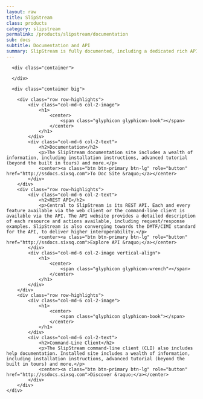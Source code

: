 ```yaml
---
layout: raw
title: SlipStream
class: products
category: slipstream
permalink: /products/slipstream/documentation
sub: docs
subtitle: Documentation and API
summary: SlipStream is fully documented, including a dedicated rich API site. 
---
```


  <div class="jumbotron">

      <div class="container">
        
      </div>

      <div class="container big">
       
        <div class="row row-highlights">
            <div class="col-md-6 col-2-image">
                <h1>
                    <center>
                        <span class="glyphicon glyphicon-book"></span>
                    </center>
                </h1>
            </div>
            <div class="col-md-6 col-2-text">
                <h2>Documentation</h2>
                <p>The SlipStream documentation site includes a wealth of information, including installation instructions, advanced tutorial (beyond the built in tours) and more.</p>
                <center><a class="btn btn-primary btn-lg" role="button" href="http://ssdocs.sixsq.com">To Doc Site &raquo;</a></center>
            </div>
        </div>
        <div class="row row-highlights">
            <div class="col-md-6 col-2-text">
                <h2>REST API</h2>
                <p>Central to SlipStream is its REST API. Each and every feature available via the web client or the command-line client is available via the API. The API website provides a detailed description of each resource and actions available, including request/response examples. SlipStream is also converging towards the DMTF/CIMI standard for the API, to deliver higher interoperability.</p>
                <center><a class="btn btn-primary btn-lg" role="button" href="http://ssdocs.sixsq.com">Explore API &raquo;</a></center>
            </div>
            <div class="col-md-6 col-2-image vertical-align">
                <h1>
                    <center>
                        <span class="glyphicon glyphicon-wrench"></span>
                    </center>
                </h1>
            </div>
        </div>
        <div class="row row-highlights">
            <div class="col-md-6 col-2-image">
                <h1>
                    <center>
                        <span class="glyphicon glyphicon-book"></span>
                    </center>
                </h1>
            </div>
            <div class="col-md-6 col-2-text">
                <h2>Command-Line Client</h2>
                <p>The SlipStream command-line client (CLI) also includes help documentation. Installed site includes a wealth of information, including installation instructions, advanced tutorial (beyond the built in tours) and more.</p>
                <center><a class="btn btn-primary btn-lg" role="button" href="http://ssdocs.sixsq.com">Discover &raquo;</a></center>
            </div>
        </div>
    </div>


